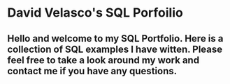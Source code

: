 # David Velasco's SQL Porfoilio
## Hello and welcome to my SQL Portfolio. Here is a collection of SQL examples I have witten. Please feel free to take a look around my work and contact me if you have any questions.
